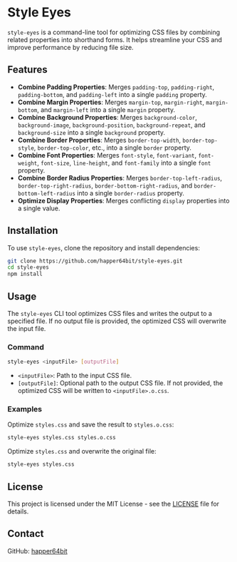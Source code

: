 # Style Eyes

`style-eyes` is a command-line tool for optimizing CSS files by combining related properties into shorthand forms. It helps streamline your CSS and improve performance by reducing file size.

## Features

- **Combine Padding Properties**: Merges `padding-top`, `padding-right`, `padding-bottom`, and `padding-left` into a single `padding` property.
- **Combine Margin Properties**: Merges `margin-top`, `margin-right`, `margin-bottom`, and `margin-left` into a single `margin` property.
- **Combine Background Properties**: Merges `background-color`, `background-image`, `background-position`, `background-repeat`, and `background-size` into a single `background` property.
- **Combine Border Properties**: Merges `border-top-width`, `border-top-style`, `border-top-color`, etc., into a single `border` property.
- **Combine Font Properties**: Merges `font-style`, `font-variant`, `font-weight`, `font-size`, `line-height`, and `font-family` into a single `font` property.
- **Combine Border Radius Properties**: Merges `border-top-left-radius`, `border-top-right-radius`, `border-bottom-right-radius`, and `border-bottom-left-radius` into a single `border-radius` property.
- **Optimize Display Properties**: Merges conflicting `display` properties into a single value.

## Installation

To use `style-eyes`, clone the repository and install dependencies:

```bash
git clone https://github.com/happer64bit/style-eyes.git
cd style-eyes
npm install
```

## Usage

The `style-eyes` CLI tool optimizes CSS files and writes the output to a specified file. If no output file is provided, the optimized CSS will overwrite the input file.

### Command

```bash
style-eyes <inputFile> [outputFile]
```

- `<inputFile>`: Path to the input CSS file.
- `[outputFile]`: Optional path to the output CSS file. If not provided, the optimized CSS will be written to `<inputFile>.o.css`.

### Examples

Optimize `styles.css` and save the result to `styles.o.css`:

```bash
style-eyes styles.css styles.o.css
```

Optimize `styles.css` and overwrite the original file:

```bash
style-eyes styles.css
```

## License

This project is licensed under the MIT License - see the [LICENSE](LICENSE) file for details.

## Contact

GitHub: [happer64bit](https://github.com/happer64bit)

